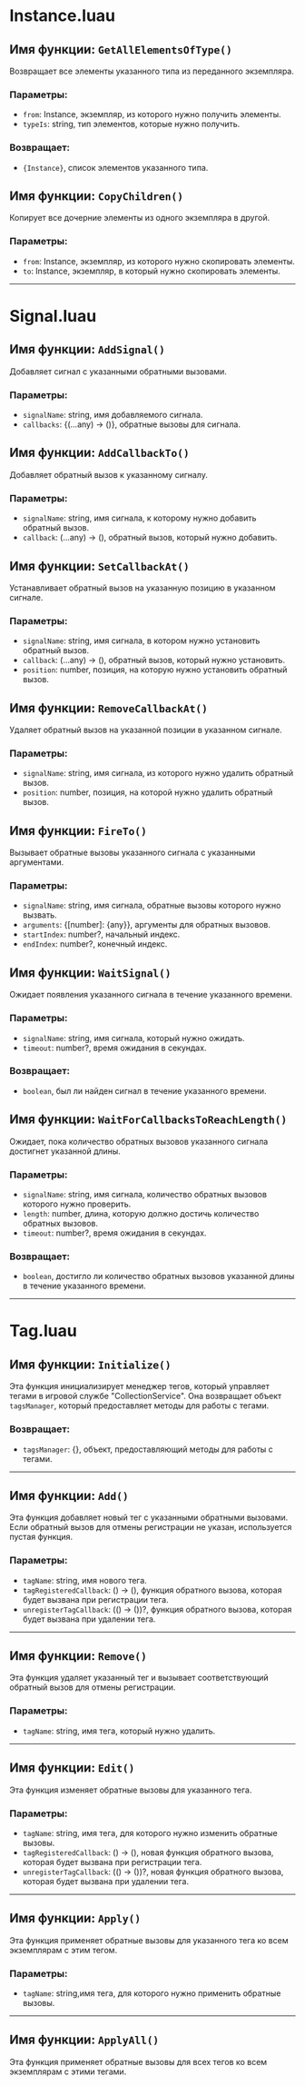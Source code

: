# Instance.luau

## Имя функции: `GetAllElementsOfType()`
Возвращает все элементы указанного типа из переданного экземпляра.
### Параметры:
- `from`: Instance, экземпляр, из которого нужно получить элементы.
- `typeIs`: string, тип элементов, которые нужно получить.
### Возвращает:
- `{Instance}`, список элементов указанного типа.

## Имя функции: `CopyChildren()`
Копирует все дочерние элементы из одного экземпляра в другой.
### Параметры:
- `from`: Instance, экземпляр, из которого нужно скопировать элементы.
- `to`: Instance, экземпляр, в который нужно скопировать элементы.

----
# Signal.luau

## Имя функции: `AddSignal()`
Добавляет сигнал с указанными обратными вызовами.
### Параметры:
- `signalName`: string, имя добавляемого сигнала.
- `callbacks`: {(...any) -> ()}, обратные вызовы для сигнала.

## Имя функции: `AddCallbackTo()`
Добавляет обратный вызов к указанному сигналу.
### Параметры:
- `signalName`: string, имя сигнала, к которому нужно добавить обратный вызов.
- `callback`: (...any) -> (), обратный вызов, который нужно добавить.

## Имя функции: `SetCallbackAt()`
Устанавливает обратный вызов на указанную позицию в указанном сигнале.
### Параметры:
- `signalName`: string, имя сигнала, в котором нужно установить обратный вызов.
- `callback`: (...any) -> (), обратный вызов, который нужно установить.
- `position`: number, позиция, на которую нужно установить обратный вызов.

## Имя функции: `RemoveCallbackAt()`
Удаляет обратный вызов на указанной позиции в указанном сигнале.
### Параметры:
- `signalName`: string, имя сигнала, из которого нужно удалить обратный вызов.
- `position`: number, позиция, на которой нужно удалить обратный вызов.

## Имя функции: `FireTo()`
Вызывает обратные вызовы указанного сигнала с указанными аргументами.
### Параметры:
- `signalName`: string, имя сигнала, обратные вызовы которого нужно вызвать.
- `arguments`: {[number]: {any}}, аргументы для обратных вызовов.
- `startIndex`: number?, начальный индекс.
- `endIndex`: number?, конечный индекс.

## Имя функции: `WaitSignal()`
Ожидает появления указанного сигнала в течение указанного времени.
### Параметры:
- `signalName`: string, имя сигнала, который нужно ожидать.
- `timeout`: number?, время ожидания в секундах.
### Возвращает:
- `boolean`, был ли найден сигнал в течение указанного времени.

## Имя функции: `WaitForCallbacksToReachLength()`
Ожидает, пока количество обратных вызовов указанного сигнала достигнет указанной длины.
### Параметры:
- `signalName`: string, имя сигнала, количество обратных вызовов которого нужно проверить.
- `length`: number, длина, которую должно достичь количество обратных вызовов.
- `timeout`: number?, время ожидания в секундах.
### Возвращает:
- `boolean`, достигло ли количество обратных вызовов указанной длины в течение указанного времени.

----
# Tag.luau

## Имя функции: `Initialize()`
Эта функция инициализирует менеджер тегов, который управляет тегами в игровой службе "CollectionService". Она возвращает объект `tagsManager`, который предоставляет методы для работы с тегами.

### Возвращает: 
- `tagsManager`: {}, объект, предоставляющий методы для работы с тегами.

----
## Имя функции: `Add()`
Эта функция добавляет новый тег с указанными обратными вызовами. Если обратный вызов для отмены регистрации не указан, используется пустая функция.

### Параметры: 
- `tagName`: string, имя нового тега.
- `tagRegisteredCallback`: () -> (), функция обратного вызова, которая будет вызвана при регистрации тега.
- `unregisterTagCallback`: (() -> ())?, функция обратного вызова, которая будет вызвана при удалении тега.

----
## Имя функции: `Remove()`
Эта функция удаляет указанный тег и вызывает соответствующий обратный вызов для отмены регистрации.

### Параметры: 
- `tagName`: string, имя тега, который нужно удалить.

----
## Имя функции: `Edit()`
Эта функция изменяет обратные вызовы для указанного тега.

### Параметры: 
- `tagName`: string, имя тега, для которого нужно изменить обратные вызовы.
- `tagRegisteredCallback`: () -> (), новая функция обратного вызова, которая будет вызвана при регистрации тега.
- `unregisterTagCallback`: (() -> ())?, новая функция обратного вызова, которая будет вызвана при удалении тега.

----
## Имя функции: `Apply()`
Эта функция применяет обратные вызовы для указанного тега ко всем экземплярам с этим тегом.

### Параметры: 
- `tagName`: string,имя тега, для которого нужно применить обратные вызовы.

----
## Имя функции: `ApplyAll()`
Эта функция применяет обратные вызовы для всех тегов ко всем экземплярам с этими тегами.
